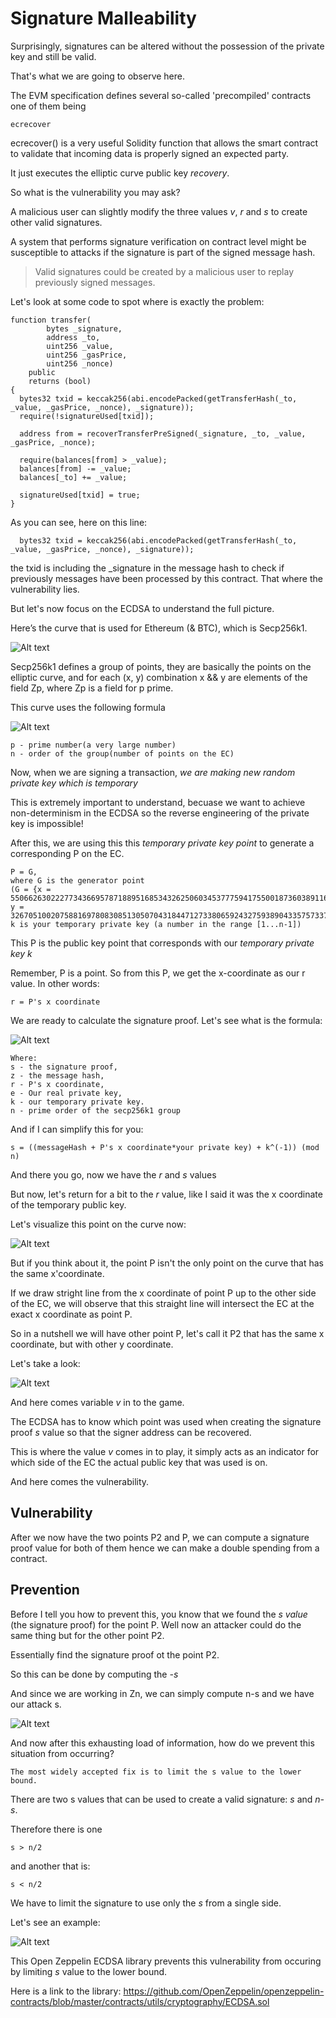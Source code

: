 # Signature Malleability

Surprisingly, signatures can be altered without the possession of the private key and still be valid.

That's what we are going to observe here.

The EVM specification defines several so-called 'precompiled' contracts one of them being

```
ecrecover
```

ecrecover() is a very useful Solidity function that allows the smart contract to validate that incoming data is properly signed an expected party.

It just executes the elliptic curve public key _recovery_.

So what is the vulnerability you may ask?

A malicious user can slightly modify the three values _v_, _r_ and _s_ to create other valid signatures.

A system that performs signature verification on contract level might be susceptible to attacks if the signature is part of the signed message hash.

> Valid signatures could be created by a malicious user to replay previously signed messages.

Let's look at some code to spot where is exactly the problem:

```
function transfer(
        bytes _signature,
        address _to,
        uint256 _value,
        uint256 _gasPrice,
        uint256 _nonce)
    public
    returns (bool)
{
  bytes32 txid = keccak256(abi.encodePacked(getTransferHash(_to, _value, _gasPrice, _nonce), _signature));
  require(!signatureUsed[txid]);

  address from = recoverTransferPreSigned(_signature, _to, _value, _gasPrice, _nonce);

  require(balances[from] > _value);
  balances[from] -= _value;
  balances[_to] += _value;

  signatureUsed[txid] = true;
}
```

As you can see, here on this line:

```
  bytes32 txid = keccak256(abi.encodePacked(getTransferHash(_to, _value, _gasPrice, _nonce), _signature));
```

the txid is including the \_signature in the message hash to check if previously messages have been processed by this contract. That where the vulnerability lies.

But let's now focus on the ECDSA to understand the full picture.

Here’s the curve that is used for Ethereum (& BTC), which is Secp256k1.

![Alt text](<../Common Attack Vectors/image/Signature Malleability/secp256k1Curve.png>)

Secp256k1 defines a group of points, they are basically the points on the elliptic curve, and for each (x, y) combination x && y are elements of the field Zp, where Zp is a field for p prime.

This curve uses the following formula

![Alt text](<../Common Attack Vectors/image/Signature Malleability/curveFormula.png>)

```
p - prime number(a very large number)
n - order of the group(number of points on the EC)
```

Now, when we are signing a transaction, _we are making new random private key which is temporary_

This is extremely important to understand, becuase we want to achieve non-determinism in the ECDSA so the reverse engineering of the private key is impossible!

After this, we are using this this _temporary private key point_ to generate a corresponding P on the EC.

```
P = G,
where G is the generator point
(G = {x = 55066263022277343669578718895168534326250603453777594175500187360389116729240, y = 32670510020758816978083085130507043184471273380659243275938904335757337482424}),
k is your temporary private key (a number in the range [1...n-1])
```

This P is the public key point that corresponds with our _temporary private key k_

Remember, P is a point. So from this P, we get the x-coordinate as our r value. In other words:

```
r = P's x coordinate
```

We are ready to calculate the signature proof. Let's see what is the formula:

![Alt text](<../Common Attack Vectors/image/Signature Malleability/signatureProofFormula.png>)

```
Where:
s - the signature proof,
z - the message hash,
r - P's x coordinate,
e - Our real private key,
k - our temporary private key.
n - prime order of the secp256k1 group
```

And if I can simplify this for you:

```
s = ((messageHash + P's x coordinate*your private key) + k^(-1)) (mod n)
```

And there you go, now we have the _r_ and _s_ values

But now, let's return for a bit to the _r_ value, like I said it was the x coordinate of the temporary public key.

Let's visualize this point on the curve now:

![Alt text](<../Common Attack Vectors/image/Signature Malleability/pointPonTheCurve.png>)

But if you think about it, the point P isn't the only point on the curve that has the same x'coordinate.

If we draw stright line from the x coordinate of point P up to the other side of the EC, we will observe that this straight line will intersect the EC at the exact x coordinate as point P.

So in a nutshell we will have other point P, let's call it P2 that has the same x coordinate, but with other y coordinate.

Let's take a look:

![Alt text](<../Common Attack Vectors/image/Signature Malleability/pointP2onTheCurve.png>)

And here comes variable _v_ in to the game.

The ECDSA has to know which point was used when creating the signature proof _s_ value so that the signer address can be recovered.

This is where the value _v_ comes in to play, it simply acts as an indicator for which side of the EC the actual public key that was used is on.

And here comes the vulnerability.

## Vulnerability

After we now have the two points P2 and P, we can compute a signature proof value for both of them hence we can make a double spending from a contract.

## Prevention

Before I tell you how to prevent this, you know that we found the _s value_ (the signature proof) for the point P. Well now an attacker could do the same thing but for the other point P2.

Essentially find the signature proof ot the point P2.

So this can be done by computing the _-s_

And since we are working in Zn, we can simply compute n-s and we have our attack s.

![Alt text](<../Common Attack Vectors/image/Signature Malleability/attackSignatureProof.png>)

And now after this exhausting load of information, how do we prevent this situation from occurring?

```
The most widely accepted fix is to limit the s value to the lower bound.
```

There are two s values that can be used to create a valid signature: _s_ and _n-s_.

Therefore there is one

```
s > n/2 
```

and another that is:

```
s < n/2
```

We have to limit the signature to use only the _s_ from a single side.

Let's see an example:

![Alt text](<../Common Attack Vectors/image/Signature Malleability/openZeppelinPreventionOfSignatureMalleability.png>)

This Open Zeppelin ECDSA library prevents this vulnerability from occuring by limiting _s_ value to the lower bound.

Here is a link to the library: https://github.com/OpenZeppelin/openzeppelin-contracts/blob/master/contracts/utils/cryptography/ECDSA.sol
